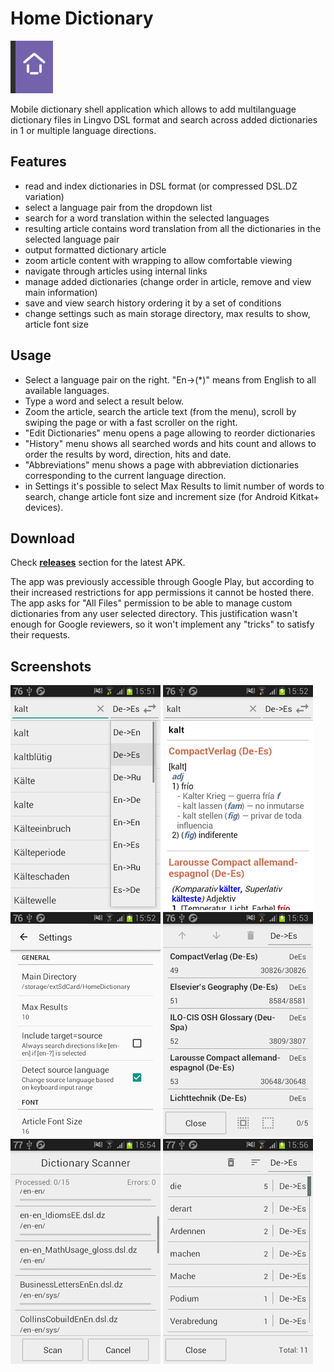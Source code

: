 # Home Dictionary

![Icon](_img/icon.png)

Mobile dictionary shell application which allows to add multilanguage dictionary files in Lingvo DSL format and search across added dictionaries in 1 or multiple language directions.

## Features

- read and index dictionaries in DSL format (or compressed DSL.DZ variation)
- select a language pair from the dropdown list
- search for a word translation within the selected languages
- resulting article contains word translation from all the dictionaries in the selected language pair
- output formatted dictionary article
- zoom article content with wrapping to allow comfortable viewing
- navigate through articles using internal links
- manage added dictionaries (change order in article, remove and view main information)
- save and view search history ordering it by a set of conditions
- change settings such as main storage directory, max results to show, article font size

## Usage

- Select a language pair on the right. "En->(\*)" means from English to all available languages.
- Type a word and select a result below.
- Zoom the article, search the article text (from the menu), scroll by swiping the page or with a fast scroller on the right.
- "Edit Dictionaries" menu opens a page allowing to reorder dictionaries
- "History" menu shows all searched words and hits count and allows to order the results by word, direction, hits and date.
- "Abbreviations" menu shows a page with abbreviation dictionaries corresponding to the current language direction.
- in Settings it's possible to select Max Results to limit number of words to search, change article font size and increment size (for Android Kitkat+ devices).

## Download

Check [**releases**](https://github.com/mortalis13/HomeDictionary/releases/latest) section for the latest APK.

The app was previously accessible through Google Play, but according to their increased restrictions for app permissions it cannot be hosted there. The app asks for "All Files" permission to be able to manage custom dictionaries from any user selected directory. This justification wasn't enough for Google reviewers, so it won't implement any "tricks" to satisfy their requests.

## Screenshots

![Word Search](_img/homedictionary-android-1_word_search.png)
![Article](_img/homedictionary-android-2_article.png)
![Settings](_img/homedictionary-android-3_settings.png)
![Dict Manager](_img/homedictionary-android-4_dict_manager.png)
![Dict Scanner](_img/homedictionary-android-5_dict_scanner.png)
![History](_img/homedictionary-android-6_history.png)
